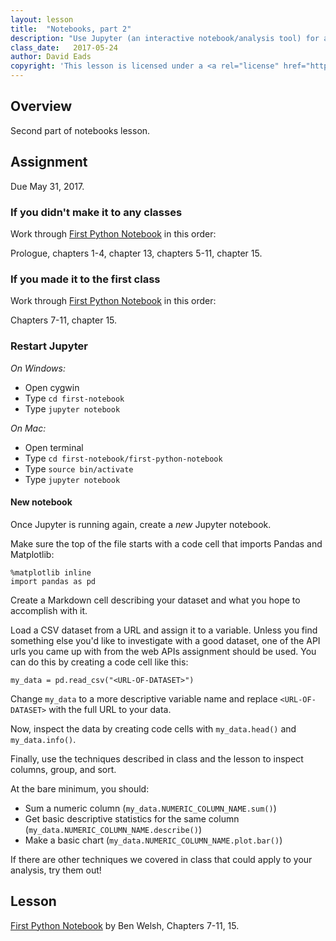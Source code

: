 ```yaml
---
layout: lesson
title:  "Notebooks, part 2"
description: "Use Jupyter (an interactive notebook/analysis tool) for advanced visualization and analysis."
class_date:   2017-05-24
author: David Eads
copyright: 'This lesson is licensed under a <a rel="license" href="http://creativecommons.org/licenses/by-sa/4.0/">Creative Commons Attribution-ShareAlike 4.0 International License</a>.'
---
```


## Overview

Second part of notebooks lesson.

## Assignment

Due May 31, 2017.

### If you didn't make it to any classes

Work through [First Python Notebook](http://first-python-notebook.readthedocs.io/en/latest/) in this order:

Prologue, chapters 1-4, chapter 13, chapters 5-11, chapter 15.

### If you made it to the first class

Work through [First Python Notebook](http://first-python-notebook.readthedocs.io/en/latest/) in this order:

Chapters 7-11, chapter 15.

### Restart Jupyter

*On Windows:*

* Open cygwin
* Type `cd first-notebook`
* Type `jupyter notebook`

*On Mac:*

* Open terminal
* Type `cd first-notebook/first-python-notebook`
* Type `source bin/activate`
* Type `jupyter notebook`

#### New notebook

Once Jupyter is running again, create a *new* Jupyter notebook.

Make sure the top of the file starts with a code cell that imports Pandas and Matplotlib:

```
%matplotlib inline
import pandas as pd
```

Create a Markdown cell describing your dataset and what you hope to accomplish with it.

Load a CSV dataset from a URL and assign it to a variable. Unless you find something else you'd like to investigate with a good dataset, one of the API urls you came up with from the web APIs assignment should be used. You can do this by creating a code cell like this:

```
my_data = pd.read_csv("<URL-OF-DATASET>")
```

Change `my_data` to a more descriptive variable name and replace `<URL-OF-DATASET>` with the full URL to your data.

Now, inspect the data by creating code cells with `my_data.head()` and `my_data.info()`.

Finally, use the techniques described in class and the lesson to inspect columns, group, and sort.

At the bare minimum, you should:

* Sum a numeric column (`my_data.NUMERIC_COLUMN_NAME.sum()`)
* Get basic descriptive statistics for the same column (`my_data.NUMERIC_COLUMN_NAME.describe()`)
* Make a basic chart (`my_data.NUMERIC_COLUMN_NAME.plot.bar()`)

If there are other techniques we covered in class that could apply to your analysis, try them out!

## Lesson

[First Python Notebook](http://first-python-notebook.readthedocs.io/en/latest/) by Ben Welsh, Chapters 7-11, 15.

